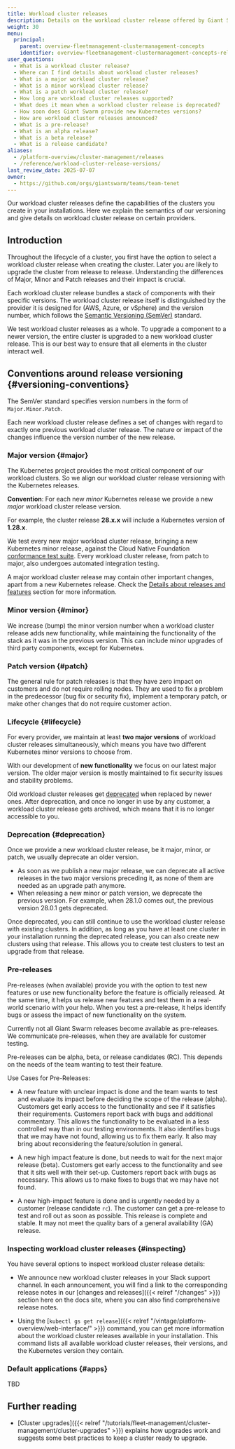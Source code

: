 ```yaml
---
title: Workload cluster releases
description: Details on the workload cluster release offered by Giant Swarm and ways to look up even more details.
weight: 30
menu:
  principal:
    parent: overview-fleetmanagement-clustermanagement-concepts
    identifier: overview-fleetmanagement-clustermanagement-concepts-releases
user_questions:
  - What is a workload cluster release?
  - Where can I find details about workload cluster releases?
  - What is a major workload cluster release?
  - What is a minor workload cluster release?
  - What is a patch workload cluster release?
  - How long are workload cluster releases supported?
  - What does it mean when a workload cluster release is deprecated?
  - How soon does Giant Swarm provide new Kubernetes versions?
  - How are workload cluster releases announced?
  - What is a pre-release?
  - What is an alpha release?
  - What is a beta release?
  - What is a release candidate?
aliases:
  - /platform-overview/cluster-management/releases
  - /reference/workload-cluster-release-versions/
last_review_date: 2025-07-07
owner:
  - https://github.com/orgs/giantswarm/teams/team-tenet
---
```


Our workload cluster releases define the capabilities of the clusters you create in your installations. Here we explain the semantics of our versioning and give details on workload cluster release on certain providers.

## Introduction

Throughout the lifecycle of a cluster, you first have the option to select a workload cluster release when creating the cluster. Later you are likely to upgrade the cluster from release to release. Understanding the differences of Major, Minor and Patch releases and their impact is crucial.

Each workload cluster release bundles a stack of components with their specific versions. The workload cluster release itself is distinguished by the provider it is designed for (AWS, Azure, or vSphere) and the version number, which follows the [Semantic Versioning (SemVer)](https://semver.org/) standard.

We test workload cluster releases as a whole. To upgrade a component to a newer version, the entire cluster is upgraded to a new workload cluster release. This is our best way to ensure that all elements in the cluster interact well.

## Conventions around release versioning {#versioning-conventions}

The SemVer standard specifies version numbers in the form of `Major.Minor.Patch`.

Each new workload cluster release defines a set of changes with regard to exactly one previous workload cluster release. The nature or impact of the changes influence the version number of the new release.

### Major version {#major}

The Kubernetes project provides the most critical component of our workload clusters. So we align our workload cluster release versioning with the Kubernetes releases.

**Convention**: For each new _minor_ Kubernetes release we provide a new _major_ workload cluster release version.

For example, the cluster release **28.x.x** will include a Kubernetes version of **1.28.x**.

We test every new major workload cluster release, bringing a new Kubernetes minor release, against the Cloud Native Foundation [conformance test suite](https://github.com/cncf/k8s-conformance).
Every workload cluster release, from patch to major, also undergoes automated integration testing.

A major workload cluster release may contain other important changes, apart from a new Kubernetes release. Check the [Details about releases and features](#release-details) section for more information.

### Minor version {#minor}

We increase (bump) the minor version number when a workload cluster release adds new functionality, while maintaining the functionality of the stack as it was in the previous version. This can include minor upgrades of third party components, except for Kubernetes.

### Patch version {#patch}

The general rule for patch releases is that they have zero impact on customers and do not require rolling nodes. They are used to fix a problem in the predecessor (bug fix or security fix), implement a temporary patch, or make other changes that do not require customer action.

### Lifecycle {#lifecycle}

For every provider, we maintain at least **two major versions** of workload cluster releases simultaneously, which means you have two different Kubernetes minor versions to choose from.

With our development of **new functionality** we focus on our latest major version. The older major version is mostly maintained to fix security issues and stability problems.

Old workload cluster releases get [deprecated](#deprecation) when replaced by newer ones. After deprecation, and once no longer in use by any customer, a workload cluster release gets archived, which means that it is no longer accessible to you.

### Deprecation {#deprecation}

Once we provide a new workload cluster release, be it major, minor, or patch, we usually deprecate an older version.

- As soon as we publish a new major release, we can deprecate all active releases in the two major versions preceding it, as none of them are needed as an upgrade path anymore.
- When releasing a new minor or patch version, we deprecate the previous version. For example, when 28.1.0 comes out, the previous version 28.0.1 gets deprecated.

Once deprecated, you can still continue to use the workload cluster release with existing clusters. In addition, as long as you have at least one cluster in your installation running the deprecated release, you can also create new clusters using that release. This allows you to create test clusters to test an upgrade from that release.

### Pre-releases

Pre-releases (when available) provide you with the option to test new features or use new functionality before the feature is officially released. At the same time, it helps us release new features and test them in a real-world scenario with your help. When you test a pre-release, it helps identify bugs or assess the impact of new functionality on the system.

Currently not all Giant Swarm releases become available as pre-releases. We communicate pre-releases, when they are available for customer testing.

Pre-releases can be alpha, beta, or release candidates (RC). This depends on the needs of the team wanting to test their feature.

Use Cases for Pre-Releases:

- A new feature with unclear impact is done and the team wants to test and evaluate its impact before deciding the scope of the release (alpha). Customers get early access to the functionality and see if it satisfies their requirements. Customers report back with bugs and additional commentary. This allows the functionality to be evaluated in a less controlled way than in our testing environments. It also identifies bugs that we may have not found, allowing us to fix them early. It also may bring about reconsidering the feature/solution in general.

- A new high impact feature is done, but needs to wait for the next major release (beta). Customers get early access to the functionality and see that it sits well with their set-up. Customers report back with bugs as necessary. This allows us to make fixes to bugs that we may have not found.

- A new high-impact feature is done and is urgently needed by a customer (release candidate `rc`). The customer can get a pre-release to test and roll out as soon as possible. This release is complete and stable. It may not meet the quality bars of a general availability (GA) release.

### Inspecting workload cluster releases {#inspecting}

You have several options to inspect workload cluster release details:

- We announce new workload cluster releases in your Slack support channel. In each announcement, you will find a link to the corresponding release notes in our [changes and releases]({{< relref "/changes" >}}) section here on the docs site, where you can also find comprehensive release notes.

- Using the [`kubectl gs get release`]({{< relref "/vintage/platform-overview/web-interface/" >}}) command, you can get more information about the workload cluster releases available in your installation. This command lists all available workload cluster releases, their versions, and the Kubernetes version they contain.

### Default applications {#apps}

TBD

## Further reading

- [Cluster upgrades]({{< relref "/tutorials/fleet-management/cluster-management/cluster-upgrades" >}}) explains how upgrades work and suggests some best practices to keep a cluster ready to upgrade.
